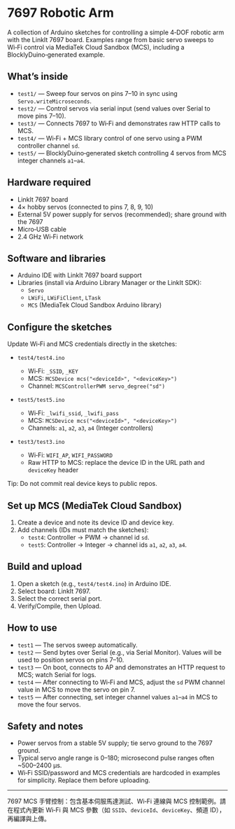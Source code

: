 # 7697 Robotic Arm

A collection of Arduino sketches for controlling a simple 4‑DOF robotic arm with the LinkIt 7697 board. Examples range from basic servo sweeps to Wi‑Fi control via MediaTek Cloud Sandbox (MCS), including a BlocklyDuino‑generated example.

## What’s inside

- `test1/` — Sweep four servos on pins 7–10 in sync using `Servo.writeMicroseconds`.
- `test2/` — Control servos via serial input (send values over Serial to move pins 7–10).
- `test3/` — Connects 7697 to Wi‑Fi and demonstrates raw HTTP calls to MCS.
- `test4/` — Wi‑Fi + MCS library control of one servo using a PWM controller channel `sd`.
- `test5/` — BlocklyDuino‑generated sketch controlling 4 servos from MCS integer channels `a1`–`a4`.

## Hardware required

- LinkIt 7697 board
- 4× hobby servos (connected to pins 7, 8, 9, 10)
- External 5V power supply for servos (recommended); share ground with the 7697
- Micro‑USB cable
- 2.4 GHz Wi‑Fi network

## Software and libraries

- Arduino IDE with LinkIt 7697 board support
- Libraries (install via Arduino Library Manager or the LinkIt SDK):
  - `Servo`
  - `LWiFi`, `LWiFiClient`, `LTask`
  - `MCS` (MediaTek Cloud Sandbox Arduino library)

## Configure the sketches

Update Wi‑Fi and MCS credentials directly in the sketches:

- `test4/test4.ino`
  - Wi‑Fi: `_SSID`, `_KEY`
  - MCS: `MCSDevice mcs("<deviceId>", "<deviceKey>")`
  - Channel: `MCSControllerPWM servo_degree("sd")`

- `test5/test5.ino`
  - Wi‑Fi: `_lwifi_ssid`, `_lwifi_pass`
  - MCS: `MCSDevice mcs("<deviceId>", "<deviceKey>")`
  - Channels: `a1`, `a2`, `a3`, `a4` (Integer controllers)

- `test3/test3.ino`
  - Wi‑Fi: `WIFI_AP`, `WIFI_PASSWORD`
  - Raw HTTP to MCS: replace the device ID in the URL path and `deviceKey` header

Tip: Do not commit real device keys to public repos.

## Set up MCS (MediaTek Cloud Sandbox)

1. Create a device and note its device ID and device key.
2. Add channels (IDs must match the sketches):
   - `test4`: Controller → PWM → channel id `sd`.
   - `test5`: Controller → Integer → channel ids `a1`, `a2`, `a3`, `a4`.

## Build and upload

1. Open a sketch (e.g., `test4/test4.ino`) in Arduino IDE.
2. Select board: LinkIt 7697.
3. Select the correct serial port.
4. Verify/Compile, then Upload.

## How to use

- `test1` — The servos sweep automatically.
- `test2` — Send bytes over Serial (e.g., via Serial Monitor). Values will be used to position servos on pins 7–10.
- `test3` — On boot, connects to AP and demonstrates an HTTP request to MCS; watch Serial for logs.
- `test4` — After connecting to Wi‑Fi and MCS, adjust the `sd` PWM channel value in MCS to move the servo on pin 7.
- `test5` — After connecting, set integer channel values `a1`–`a4` in MCS to move the four servos.

## Safety and notes

- Power servos from a stable 5V supply; tie servo ground to the 7697 ground.
- Typical servo angle range is 0–180; microsecond pulse ranges often ~500–2400 μs.
- Wi‑Fi SSID/password and MCS credentials are hardcoded in examples for simplicity. Replace them before uploading.

---

7697 MCS 手臂控制：包含基本伺服馬達測試、Wi‑Fi 連線與 MCS 控制範例。請在程式內更新 Wi‑Fi 與 MCS 參數（如 `SSID`、`deviceId`、`deviceKey`、頻道 ID），再編譯與上傳。
